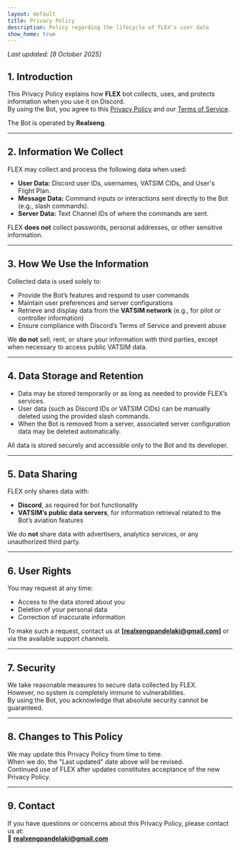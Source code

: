 ```yaml
---
layout: default
title: Privacy Policy
description: Policy regarding the lifecycle of FLEX's user data
show_home: true
---
```


_Last updated: [8 October 2025]_

## 1. Introduction
This Privacy Policy explains how **FLEX** bot collects, uses, and protects information when you use it on Discord.  
By using the Bot, you agree to this [Privacy Policy](./privacy-policy) and our [Terms of Service](./terms-of-service).

The Bot is operated by **Realxeng**.

---

## 2. Information We Collect
FLEX may collect and process the following data when used:
- **User Data:** Discord user IDs, usernames, VATSIM CIDs, and User's Flight Plan.  
- **Message Data:** Command inputs or interactions sent directly to the Bot (e.g., slash commands).  
- **Server Data:** Text Channel IDs of where the commands are sent.

FLEX **does not** collect passwords, personal addresses, or other sensitive information.

---

## 3. How We Use the Information
Collected data is used solely to:
- Provide the Bot’s features and respond to user commands  
- Maintain user preferences and server configurations  
- Retrieve and display data from the **VATSIM network** (e.g., for pilot or controller information)  
- Ensure compliance with Discord’s Terms of Service and prevent abuse

We **do not** sell, rent, or share your information with third parties, except when necessary to access public VATSIM data.

---

## 4. Data Storage and Retention
- Data may be stored temporarily or as long as needed to provide FLEX’s services.  
- User data (such as Discord IDs or VATSIM CIDs) can be manually deleted using the provided slash commands.  
- When the Bot is removed from a server, associated server configuration data may be deleted automatically.  

All data is stored securely and accessible only to the Bot and its developer.

---

## 5. Data Sharing
FLEX only shares data with:
- **Discord**, as required for bot functionality  
- **VATSIM’s public data servers**, for information retrieval related to the Bot’s aviation features

We do **not** share data with advertisers, analytics services, or any unauthorized third party.

---

## 6. User Rights
You may request at any time:
- Access to the data stored about you  
- Deletion of your personal data  
- Correction of inaccurate information

To make such a request, contact us at **[realxengpandelaki@gmail.com]** or via the available support channels.

---

## 7. Security
We take reasonable measures to secure data collected by FLEX.  
However, no system is completely immune to vulnerabilities.  
By using the Bot, you acknowledge that absolute security cannot be guaranteed.

---

## 8. Changes to This Policy
We may update this Privacy Policy from time to time.  
When we do, the "Last updated" date above will be revised.  
Continued use of FLEX after updates constitutes acceptance of the new Privacy Policy.

---

## 9. Contact
If you have questions or concerns about this Privacy Policy, please contact us at:  
📩 **realxengpandelaki@gmail.com**
